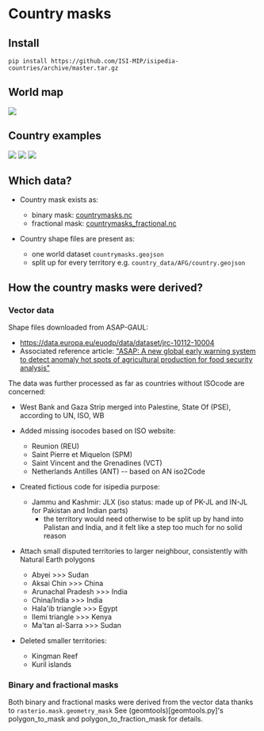 # Country masks

## Install

    pip install https://github.com/ISI-MIP/isipedia-countries/archive/master.tar.gz

## World map

![](map.svg)

## Country examples

![](country_data/AFG/country.svg)
![](country_data/FRA/country.svg)
![](country_data/SDN/country.svg)


## Which data?

- Country mask exists as:
    - binary mask: [countrymasks.nc](countrymasks.nc)
    - fractional mask: [countrymasks_fractional.nc](countrymasks_fractional.nc)

- Country shape files are present as:
    - one world dataset `countrymasks.geojson`
    - split up for every territory e.g. `country_data/AFG/country.geojson`


## How the country masks were derived? 

### Vector data

Shape files downloaded from ASAP-GAUL: 
- https://data.europa.eu/euodp/data/dataset/jrc-10112-10004
- Associated reference article: ["ASAP: A new global early warning system to detect anomaly hot spots of agricultural production for food security analysis"](https://www.sciencedirect.com/science/article/pii/S0308521X17309095?via%3Dihub)


The data was further processed as far as countries without ISOcode are concerned:

- West Bank and Gaza Strip merged into Palestine, State Of (PSE), according to UN, ISO, WB
- Added missing isocodes based on ISO website: 
    - Reunion (REU)
    - Saint Pierre et Miquelon (SPM)
    - Saint Vincent and the Grenadines (VCT)
    - Netherlands Antilles (ANT) -- based on AN iso2Code
    
- Created fictious code for isipedia purpose:
    - Jammu and Kashmir: JLX (iso status: made up of PK-JL and IN-JL for Pakistan and Indian parts)
        - the territory would need otherwise to be split up by hand into Palistan and India, and it felt like a step too much for no solid reason

- Attach small disputed territories to larger neighbour, consistently with Natural Earth polygons
    - Abyei >>> Sudan
    - Aksai Chin >>> China
    - Arunachal Pradesh >>> India
    - China/India >>> India
    - Hala'ib triangle >>> Egypt
    - Ilemi triangle >>> Kenya
    - Ma'tan al-Sarra >>> Sudan

- Deleted smaller territories:
    - Kingman Reef
    - Kuril islands


### Binary and fractional masks

Both binary and fractional masks were derived from the vector data thanks to `rasterio.mask.geometry_mask`
See (geomtools)[geomtools.py]'s polygon_to_mask and polygon_to_fraction_mask for details.



